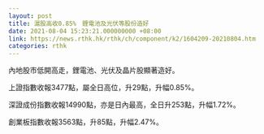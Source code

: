 ```yaml
---
layout: post
title: 滬股高收0.85%　鋰電池及光伏等股份造好
date: 2021-08-04 15:23:21.000000000 +08:00
link: https://news.rthk.hk/rthk/ch/component/k2/1604209-20210804.htm
categories: rthk
---
```


內地股市低開高走，鋰電池、光伏及晶片股顯著造好。

上證指數收報3477點，屬全日高位，升29點，升幅0.85%。

深證成份指數收報14990點，亦是日內最高，全日升253點，升幅1.72%。

創業板指數收報3563點，升85點，升幅2.47%。
